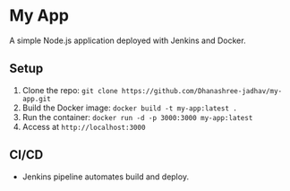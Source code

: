 # My App

A simple Node.js application deployed with Jenkins and Docker.

## Setup
1. Clone the repo: `git clone https://github.com/Dhanashree-jadhav/my-app.git`
2. Build the Docker image: `docker build -t my-app:latest .`
3. Run the container: `docker run -d -p 3000:3000 my-app:latest`
4. Access at `http://localhost:3000`

## CI/CD
- Jenkins pipeline automates build and deploy.